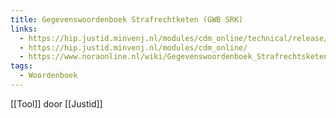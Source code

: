 ```yaml
---
title: Gegevenswoordenboek Strafrechtketen (GWB SRK)
links:
  - https://hip.justid.minvenj.nl/modules/cdm_online/technical/release/483/
  - https://hip.justid.minvenj.nl/modules/cdm_online/
  - https://www.noraonline.nl/wiki/Gegevenswoordenboek_Strafrechtsketen
tags:
  - Woordenboek
---
```

[[Tool]] door [[Justid]]
